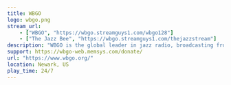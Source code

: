 ```yaml
---
title: WBGO
logo: wbgo.png
stream_url:
    - ["WBGO", "https://wbgo.streamguys1.com/wbgo128"]
    - ["The Jazz Bee", "https://wbgo.streamguys1.com/thejazzstream"]
description: "WBGO is the global leader in jazz radio, broadcasting from the jazz capital of the world."
support: https://wbgo-web.memsys.com/donate/
url: "https://www.wbgo.org/"
location: Newark, US
play_time: 24/7
---
```

